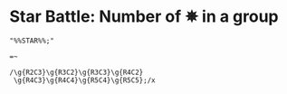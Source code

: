 # Star Battle: Number of &#x2735; in a group

<!-- %% svg-grid: code -->
<!-- %% hide           -->

~~~~
"%%STAR%%;"

=~

/\g{R2C3}\g{R3C2}\g{R3C3}\g{R4C2}
 \g{R4C3}\g{R4C4}\g{R5C4}\g{R5C5};/x
~~~~
